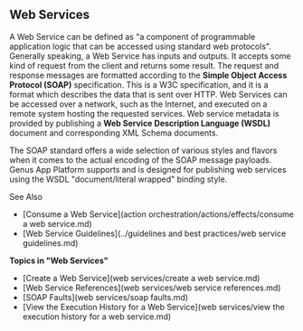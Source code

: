 ## Web Services

A Web Service can be defined as "a component of programmable application logic that can be accessed using standard web protocols". Generally speaking, a Web Service has inputs and outputs. It accepts some kind of request from the client and returns some result. The request and response messages are formatted according to the **Simple Object Access Protocol (SOAP)** specification. This is a W3C specification, and it is a format which describes the data that is sent over HTTP. Web Services can be accessed over a network, such as the Internet, and executed on a remote system hosting the requested services. Web service metadata is provided by publishing a **Web Service Description Language (WSDL)** document and corresponding XML Schema documents.

The SOAP standard offers a wide selection of various styles and flavors when it comes to the actual encoding of the SOAP message payloads. Genus App Platform supports and is designed for publishing web services using the WSDL "document/literal wrapped" binding style.  

See Also

*   [Consume a Web Service](action orchestration/actions/effects/consume a web service.md)
*   [Web Service Guidelines](../guidelines and best practices/web service guidelines.md)

**Topics in "Web Services"**
* [Create a Web Service](web services/create a web service.md)
* [Web Service References](web services/web service references.md)
* [SOAP Faults](web services/soap faults.md)
* [View the Execution History for a Web Service](web services/view the execution history for a web service.md)